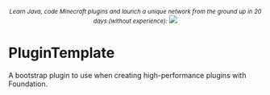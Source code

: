 <p align="center">
  <small><i>Learn Java, code Minecraft plugins and launch a unique network from the ground up in 20 days (without experience):</i></small>
  <a href="https://mineacademy.org/project-orion?st=github&sc=plugintemplate&utm_source=github&utm_medium=overview&utm_campaign=plugintemplate">
    <img src="https://i.imgur.com/SVHA9Kf.png" />
  </a>
</p>

# PluginTemplate
A bootstrap plugin to use when creating high-performance plugins with Foundation.
